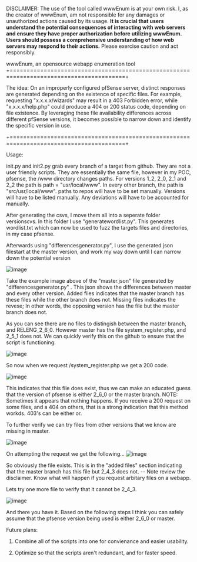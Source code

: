 DISCLAIMER: The use of the tool called wwwEnum is at your own risk. I, as the creator of wwwEnum, am not responsible for any damages or unauthorized actions caused by its usage. **It is crucial that users understand the potential consequences of interacting with web servers and ensure they have proper authorization before utilizing wwwEnum. Users should possess a comprehensive understanding of how web servers may respond to their actions.** Please exercise caution and act responsibly.

wwwEnum, an opensource webapp enumeration tool
+========================================================================================+

The idea:
On an improperly configured pfSense server, distinct responses are generated depending on the existence of specific files. 
For example, requesting "x.x.x.x/wizards" may result in a 403 Forbidden error, while "x.x.x.x/help.php" could produce a 404 or 200 status code, depending on file existence.
By leveraging these file availability differences across different pfSense versions, it becomes possible to narrow down and identify the specific version in use.


+========================================================================================+


Usage:

init.py and init2.py grab every branch of a target from github. They are not a user friendly scripts. They are essentially the same file, however in my POC, pfsense, the /www directory changes paths. For versions 1_2, 2_0, 2_1 and 2_2 the path is path = "usr/local/www". In every other branch, the path is "src/usr/local/www". paths to repos will have to be set manually. Versions will have to be listed manually. Any deviations will have to be accounted for manually. 


After generating the csvs, I move them all into a seperate folder versionscvs. In this folder  I use "generatewordlist.py".
This generates wordlist.txt which can now be used to fuzz the targets files and directories, in my case pfsense.

Afterwards using "differencesgenerator.py", I use the generated json filestart at the master version, and work my way down until I can narrow down the potential version

![image](https://github.com/Szwochm/wwwEnum/assets/1501624/79197d57-f745-46f3-8b7a-8bfc9cc8837c)

Take the example image above of the "master.json" file generated by "differencesgenerator.py" . This json shows the differences between master and every other version. Added files indicates that the master branch has these files while the other branch does not. Missing files indicates the revese; In other words, the opposing version has the file but the master branch does not.

As you can see there are no files to distingish between the master branch, and RELENG_2_6_0. However master has the file system_register.php, and 2_5_1 does not. We can quickly verify this on the github to ensure that the script is functioning.

![image](https://github.com/Szwochm/wwwEnum/assets/1501624/fff83f9a-e0f5-45bf-b751-7cf6fbf06f4a)



So now when we request <IP>/system_register.php we get a 200 code.
 
 
 
 ![image](https://github.com/Szwochm/wwwEnum/assets/1501624/b8fd7611-ae82-4dbf-87ec-4234eb4fdf58)
 
 This indicates that this file does exist, thus we can make an educated guess that the version of pfsense is either 2_6_0 or the master branch.
 NOTE: Sometimes it appears that nothing happens. If you receive a 200 request on some files, and a 404 on others, that is a strong indication that this method workds. 403's can be either or.
 
 To further verify we can try files from other versions that we know are missing in master.
 
![image](https://github.com/Szwochm/wwwEnum/assets/1501624/fe071ebe-5d1a-4fc7-9a46-dfcc04c812c5)
 
 On attempting the request we get the following...
 ![image](https://github.com/Szwochm/wwwEnum/assets/1501624/efa3a36e-692c-40b2-8aa1-15ab1214f8e6)

 So obviously the file exists. This is in the "added files" section indicating that the master branch has this file but 2_4_3 does not. -- Note review the disclaimer. Know what will happen if you request arbitary files on a webapp.
 
 Lets try one more file to verify that it cannot be 2_4_3.
 
 ![image](https://github.com/Szwochm/wwwEnum/assets/1501624/70227378-860e-4d52-b9db-22625156d342)

 And there you have it. Based on the following steps I think you can safely assume that the pfsense version being used is either 2_6_0 or master.
 
 
Future plans: 
 
 1) Combine all of the scripts into one for convienance and easier usability.
 
 2) Optimize so that the scripts aren't redundant, and for faster speed.












